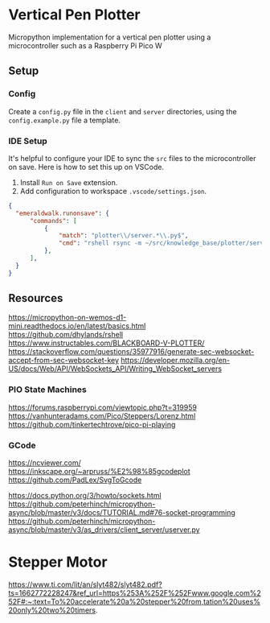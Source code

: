 # Vertical Pen Plotter
Micropython implementation for a vertical pen plotter using a microcontroller such as a Raspberry Pi Pico W

## Setup

### Config
Create a `config.py` file in the `client` and `server` directories, using the `config.example.py` file a template.

### IDE Setup
It's helpful to configure your IDE to sync the `src` files to the microcontroller on save. Here is how to set this up on VSCode. 

1) Install `Run on Save` extension.
2) Add configuration to workspace `.vscode/settings.json`.

```json
{
  "emeraldwalk.runonsave": {
      "commands": [
          {
              "match": "plotter\\/server.*\\.py$",
              "cmd": "rshell rsync -m ~/src/knowledge_base/plotter/server /pyboard"
          },
      ],
  }
}
``` 

## Resources
https://micropython-on-wemos-d1-mini.readthedocs.io/en/latest/basics.html
https://github.com/dhylands/rshell
https://www.instructables.com/BLACKBOARD-V-PLOTTER/
https://stackoverflow.com/questions/35977916/generate-sec-websocket-accept-from-sec-websocket-key
https://developer.mozilla.org/en-US/docs/Web/API/WebSockets_API/Writing_WebSocket_servers

### PIO State Machines
https://forums.raspberrypi.com/viewtopic.php?t=319959
https://vanhunteradams.com/Pico/Steppers/Lorenz.html
https://github.com/tinkertechtrove/pico-pi-playing

### GCode
https://ncviewer.com/
https://inkscape.org/~arpruss/%E2%98%85gcodeplot
https://github.com/PadLex/SvgToGcode

https://docs.python.org/3/howto/sockets.html
https://github.com/peterhinch/micropython-async/blob/master/v3/docs/TUTORIAL.md#76-socket-programming
https://github.com/peterhinch/micropython-async/blob/master/v3/as_drivers/client_server/userver.py

# Stepper Motor
https://www.ti.com/lit/an/slyt482/slyt482.pdf?ts=1662772228247&ref_url=https%253A%252F%252Fwww.google.com%252F#:~:text=To%20accelerate%20a%20stepper%20from,tation%20uses%20only%20two%20timers.

